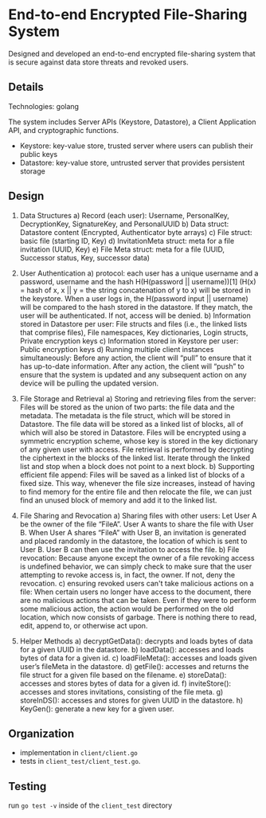 # End-to-end Encrypted File-Sharing System

Designed and developed an end-to-end encrypted file-sharing system that is secure against data store threats and revoked users.


## Details

Technologies: golang

The system includes Server APIs (Keystore, Datastore), a Client Application API, and cryptographic functions.

- Keystore: key-value store, trusted server where users can publish their public keys
- Datastore: key-value store, untrusted server that provides persistent storage


## Design

1) Data Structures
  a) Record (each user): Username, PersonalKey, DecryptionKey, SignatureKey, and PersonalUUID
  b) Data struct: Datastore content (Encrypted, Authenticator byte arrays)
  c) File struct: basic file (starting ID, Key)
  d) InvitationMeta struct: meta for a file invitation (UUID, Key)
  e) File Meta struct: meta for a file (UUID, Successor status, Key, successor data)

2) User Authentication
  a) protocol: each user has a unique username and a password, username and the hash H(H(password || username))[1] (H(x) = hash of x,  x || y = the string concatenation of y to x) will be stored in the keystore. When a user logs in, the H(password input || username) will be compared to the hash stored in the datastore. If they match, the user will be authenticated. If not, access will be denied.
  b) Information stored in Datastore per user: File structs and files (i.e., the linked lists that comprise files), File namespaces, Key dictionaries, Login structs, Private encryption keys
  c) Information stored in Keystore per user: Public encryption keys
  d) Running multiple client instances simultaneously: Before any action, the client will “pull” to ensure that it has up-to-date information. After any action, the client will “push” to ensure that the system is updated and any subsequent action on any device will be pulling the updated version.

3) File Storage and Retrieval
  a) Storing and retrieving files from the server: Files will be stored as the union of two parts: the file data and the metadata. The metadata is the file struct, which will be stored in Datastore. The file data will be stored as a linked list of blocks, all of which will also be stored in Datastore. Files will be encrypted using a symmetric
encryption scheme, whose key is stored in the key dictionary of any given user with access. File retrieval is performed by decrypting the ciphertext in the blocks of the linked list. Iterate through the linked list and stop when a block does not point to a next block.
  b) Supporting efficient file append: Files will be saved as a linked list of blocks of a fixed size. This way, whenever the file size increases, instead of having to find memory for the entire file and then relocate the file, we can just find an unused block of memory and add it to the linked list.

4) File Sharing and Revocation
  a) Sharing files with other users: Let User A be the owner of the file “FileA”. User A wants to share the file with User B. When User A shares “FileA” with User B, an invitation is
generated and placed randomly in the datastore, the location of which is sent to User B. User B can then use the invitation to access the file.
  b) File revocation: Because anyone except the owner of a file revoking access is undefined behavior, we can simply check to make sure that the user attempting to revoke access is, in fact, the owner. If not, deny the revocation.
  c) ensuring revoked users can't take malicious actions on a file: When certain users no longer have access to the document, there are no malicious actions that can be taken. Even if they were to perform some malicious action, the action would be performed on the old location, which now consists of garbage. There is nothing there to read, edit, append to, or otherwise act upon.

5) Helper Methods
  a) decryptGetData(): decrypts and loads bytes of data for a given UUID in
  the datastore.
  b) loadData(): accesses and loads bytes of data for a given id.
  c) loadFileMeta(): accesses and loads given user’s fileMeta in the datastore.
  d) getFile(): accesses and returns the file struct for a given file based on the
  filename.
  e) storeData(): accesses and stores bytes of data for a given id.
  f) inviteStore(): accesses and stores invitations, consisting of the file meta.
  g) storeInDS(): accesses and stores for given UUID in the datastore.
  h) KeyGen(): generate a new key for a given user.



## Organization
- implementation in `client/client.go`
- tests in `client_test/client_test.go`.


## Testing
run `go test -v` inside of the `client_test` directory
